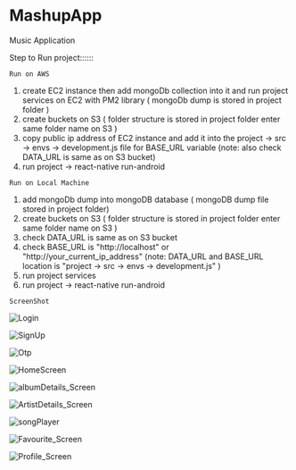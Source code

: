 # MashupApp
Music Application

Step to Run project::::::

`Run on AWS`
1) create EC2 instance then add mongoDb collection into it and run project services on EC2 with PM2 library ( mongoDb dump is stored in project folder )
2) create buckets on S3 ( folder structure is stored in project folder enter same folder name on S3 )
3) copy public ip address of EC2 instance and add it into the project -> src -> envs -> development.js file for BASE_URL variable
(note: also check DATA_URL is same as on S3 bucket)
4) run project -> react-native run-android



`Run on Local Machine`
1) add mongoDb dump into mongoDB database ( mongoDB dump file stored in project folder)
2) create buckets on S3 ( folder structure is stored in project folder enter same folder name on S3 )
3) check DATA_URL is same as on S3 bucket
2) check BASE_URL is "http://localhost" or "http://your_current_ip_address"
(note: DATA_URL and BASE_URL location is "project -> src -> envs -> development.js" )
2) run project services
3) run project -> react-native run-android

`ScreenShot`

![Login](https://user-images.githubusercontent.com/62432904/123126373-f4939f00-d466-11eb-8380-cc8c3d237aa2.jpg)

![SignUp](https://user-images.githubusercontent.com/62432904/123126394-f9585300-d466-11eb-853f-8d6771b12bf8.jpg)

![Otp](https://user-images.githubusercontent.com/62432904/123126406-fcebda00-d466-11eb-807d-94fb72bceeae.jpg)

![HomeScreen](https://user-images.githubusercontent.com/62432904/123126438-02e1bb00-d467-11eb-85fe-24102b3c71ba.jpg)

![albumDetails_Screen](https://user-images.githubusercontent.com/62432904/123126473-0a08c900-d467-11eb-9ff6-4a426eba39a4.jpg)

![ArtistDetails_Screen](https://user-images.githubusercontent.com/62432904/123126484-0bd28c80-d467-11eb-8623-ce2e30b15fa7.jpg)

![songPlayer](https://user-images.githubusercontent.com/62432904/123126498-0ecd7d00-d467-11eb-8e5e-eddd6131b2e2.jpg)

![Favourite_Screen](https://user-images.githubusercontent.com/62432904/123126549-1856e500-d467-11eb-842b-73e33352d35c.jpg)

![Profile_Screen](https://user-images.githubusercontent.com/62432904/123126704-3ae8fe00-d467-11eb-990d-119dfbc7cc9f.jpg)
